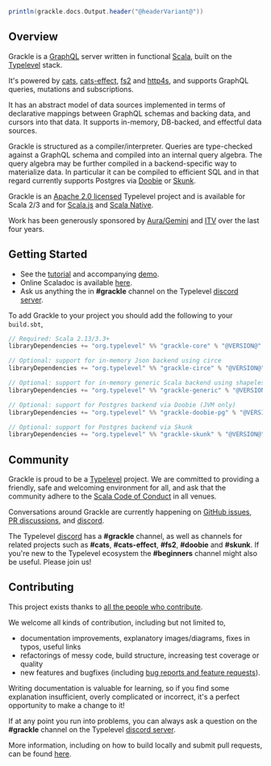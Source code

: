 ```scala mdoc:passthrough
println(grackle.docs.Output.header("@headerVariant@"))
```

## Overview

Grackle is a [GraphQL](https://graphql.org) server written in functional [Scala](https://www.scala-lang.org), built on
the [Typelevel](https://typelevel.org) stack.

It's powered by [cats](https://typelevel.org/cats), [cats-effect](https://typelevel.org/cats-effect/),
[fs2](https://github.com/typelevel/fs2) and [http4s](https://http4s.org/), and supports GraphQL queries, mutations and
subscriptions.

It has an abstract model of data sources implemented in terms of declarative mappings between GraphQL schemas and
backing data, and cursors into that data. It supports in-memory, DB-backed, and effectful data sources.

Grackle is structured as a compiler/interpreter. Queries are type-checked against a GraphQL schema and compiled into
an internal query algebra. The query algebra may be further compiled in a backend-specific way to materialize data. In
particular it can be compiled to efficient SQL and in that regard currently supports Postgres via
[Doobie](https://tpolecat.github.io/doobie/) or [Skunk](https://typelevel.org/skunk/).

Grackle is an [Apache 2.0 licensed](https://www.apache.org/licenses/LICENSE-2.0) Typelevel project and is available
for Scala 2/3 and for [Scala.js](https://www.scala-js.org/) and [Scala Native](https://scala-native.org/en/stable/).

Work has been generously sponsored by
[Aura/Gemini](https://www.aura-astronomy.org/centers/nsfs-oir-lab/gemini-observatory/) and [ITV](https://www.itv.com)
over the last four years.

## Getting Started

- See the [tutorial](https://typelevel.org/grackle) and accompanying [demo](https://github.com/typelevel/grackle/tree/main/demo/src/main).
- Online Scaladoc is available [here](https://javadoc.io/doc/org.typelevel/grackle-core_2.13).
- Ask us anything the in **#grackle** channel on the Typelevel [discord server][grackle-dev].

To add Grackle to your project you should add the following to your `build.sbt`,

```scala
// Required: Scala 2.13/3.3+
libraryDependencies += "org.typelevel" %% "grackle-core" % "@VERSION@"

// Optional: support for in-memory Json backend using circe
libraryDependencies += "org.typelevel" %% "grackle-circe" % "@VERSION@"

// Optional: support for in-memory generic Scala backend using shapeless
libraryDependencies += "org.typelevel" %% "grackle-generic" % "@VERSION@"

// Optional: support for Postgres backend via Doobie (JVM only)
libraryDependencies += "org.typelevel" %% "grackle-doobie-pg" % "@VERSION@"

// Optional: support for Postgres backend via Skunk
libraryDependencies += "org.typelevel" %% "grackle-skunk" % "@VERSION@"
```

## Community

Grackle is proud to be a [Typelevel](https://typelevel.org/) project. We are committed to providing a friendly, safe
and welcoming environment for all, and ask that the community adhere to the [Scala Code of
Conduct](https://www.scala-lang.org/conduct/) in all venues.

Conversations around Grackle are currently happening on [GitHub issues][grackle-issues], [PR
discussions][grackle-pulls], and [discord][grackle-dev].

The Typelevel [discord][grackle-dev] has a **#grackle** channel, as well as channels for related
projects such as **#cats**, **#cats-effect**, **#fs2**, **#doobie** and **#skunk**. If you're new to the Typelevel
ecosystem the **#beginners** channel might also be useful. Please join us!

## Contributing

This project exists thanks to [all the people who
contribute](https://github.com/typelevel/grackle/graphs/contributors).

We welcome all kinds of contribution, including but not limited to,

- documentation improvements, explanatory images/diagrams, fixes in typos, useful links
- refactorings of messy code, build structure, increasing test coverage or quality
- new features and bugfixes (including [bug reports and feature requests][grackle-issues]).

Writing documentation is valuable for learning, so if you find some explanation insufficient, overly complicated or
incorrect, it's a perfect opportunity to make a change to it!

If at any point you run into problems, you can always ask a question on the **#grackle** channel on the Typelevel
[discord server][grackle-dev].

More information, including on how to build locally and submit pull requests, can be found
[here](https://typelevel.org/grackle/CONTRIBUTING.html).

[grackle-issues]: https://github.com/typelevel/grackle/issues
[grackle-pulls]: https://github.com/typelevel/grackle/pulls
[grackle-dev]: https://discord.gg/GYD4J9w8EK
